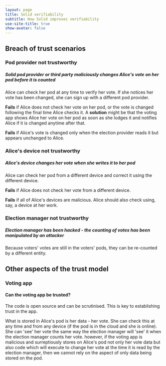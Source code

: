 ```yaml
---
layout: page
title: Solid verifiability
subtitle: How Solid improves verifiability
use-site-title: true
show-avatar: false
---
```


## Breach of trust scenarios
### Pod provider not trustworthy

##### Solid pod provider or third party maliciously changes Alice's vote on her pod before it is counted

Alice can check her pod at any time to verify her vote.  If she notices her vote has been changed, she can sign up with a different pod provider.

**Fails** if Alice does not check her vote on her pod, or the vote is changed following the final time Alice checks it. A **solution** might be that the voting app shows Alice her vote on her pod as soon as she lodges it and notifies Alice if it is changed anytime after that.

**Fails** if Alice's vote is changed only when the election provider reads it but appears unchanged to Alice.

### Alice's device not trustworthy

##### Alice's device changes her vote when she writes it to her pod

Alice can check her pod from a different device and correct it using the different device.

**Fails** if Alice does not check her vote from a different device.

**Fails** if all of Alice's devices are malicious. Alice should also check using, say, a device at her work.

### Election manager not trustworthy

##### Election manager has been hacked - the counting of votes has been manipulated by an attacker

Because voters' votes are still in the voters' pods, they can be re-counted by a different entity.

## Other aspects of the trust model

### Voting app

#### Can the voting app be trusted?

The code is open source and can be scrutinised.  This is key to establishing trust in the app. 

What is stored in Alice's pod is her data - her vote.  She can check this at any time and from any device (if the pod is in the cloud and she is online).  She can 'see' her vote the same way the election manager will 'see' it when the election manager counts her vote.  however, if the voting app is malicious and surreptiously stores on Alice's pod not only her vote data but also code which will execute to change her vote at the time it is read by the election manager, then we cannot rely on the aspect of only data being stored on the pod.  



